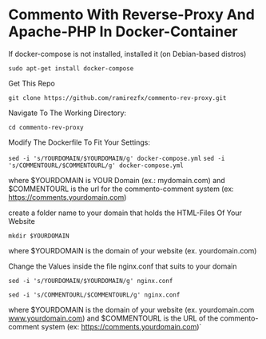 # Commento With Reverse-Proxy And Apache-PHP In Docker-Container

If docker-compose is not installed, installed it (on Debian-based distros)

`sudo apt-get install docker-compose`

Get This Repo

`git clone https://github.com/ramirezfx/commento-rev-proxy.git`

Navigate To The Working Directory:

`cd commento-rev-proxy`

Modify The Dockerfile To Fit Your Settings:

`sed -i 's/YOURDOMAIN/$YOURDOMAIN/g' docker-compose.yml`
`sed -i 's/COMMENTOURL/$COMMENTOURL/g' docker-compose.yml`

where $YOURDOMAIN is YOUR Domain (ex.: mydomain.com) and $COMMENTOURL is the url for the commento-comment system (ex: https://comments.yourdomain.com)

create a folder name to your domain that holds the HTML-Files Of Your Website

`mkdir $YOURDOMAIN`

where $YOURDOMAIN is the domain of your website (ex. yourdomain.com)


Change the Values inside the file nginx.conf that suits to your domain

`sed -i 's/YOURDOMAIN/$YOURDOMAIN/g' nginx.conf`

`sed -i 's/COMMENTOURL/$COMMENTOURL/g' nginx.conf`

where $YOURDOMAIN is the domain of your website (ex. yourdomain.com www.yourdomain.com) and $COMMENTOURL is the URL of the commento-comment system (ex: https://comments.yourdomain.com)`
